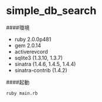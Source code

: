# simple_db_search

####環境  
* ruby 2.0.0p481  
* gem 2.0.14  
* activerevcord  
* sqlite3 (1.3.10, 1.3.7)  
* sinatra (1.4.6, 1.4.5, 1.4.4)  
* sinatra-contrib (1.4.2)  

####起動  

```
ruby main.rb  
```
